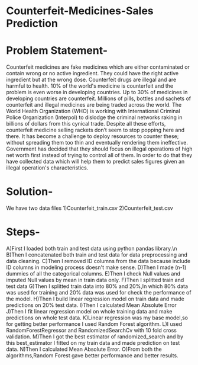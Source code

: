 # Counterfeit-Medicines-Sales Prediction

# Problem Statement-

Counterfeit medicines are fake medicines which are either contaminated or contain wrong or no active
ingredient. They could have the right active ingredient but at the wrong dose. Counterfeit drugs are illegal and
are harmful to health. 10% of the world's medicine is counterfeit and the problem is even worse in developing
countries. Up to 30% of medicines in developing countries are counterfeit.
Millions of pills, bottles and sachets of counterfeit and illegal medicines are being traded across the world. The
World Health Organization (WHO) is working with International Criminal Police Organization (Interpol) to dislodge
the criminal networks raking in billions of dollars from this cynical trade.
Despite all these efforts, counterfeit medicine selling rackets don’t seem to stop popping here and there. It has
become a challenge to deploy resources to counter these; without spreading them too thin and eventually
rendering them ineffective. Government has decided that they should focus on illegal operations of high net
worth first instead of trying to control all of them. In order to do that they have collected data which will help them
to predict sales figures given an illegal operation's characteristics.

# Solution-

We have two data files 
1)Counterfeit_train.csv
2)Counterfeit_test.csv

# Steps-
A)First I loaded both train and test data using python pandas library.\n
B)Then I concatenated both train and test data for data preprocessing and data cleaning.
C)Then I removed  ID columns from the data because include ID columns in modeling process doesn't make sense.
D)Then I made (n-1) dummies of all the categorical columns.
E)Then I check Null values and imputed Null values by mean in train data only.
F)Then I splitted train and test data
G)Then I splitted train data into 80% and 20%,In which 80% data was used for training and 20% data was used for check the performance of the model.
H)Then I build linear regression model on train data and made predictions on 20% test data.
I)Then I calculated Mean Absolute Error
J)Then I fit linear regression model on whole training data and make predictions on whole test data.
K)Linear regression was my base model,so for getting better performance I used Random Forest algorithm.
L)I used RandomForestRegressor and RandomizedSearchCv with 10 fold cross validation.
M)Then I got the best estimator of randomized_search and by this best_estimator I fitted on my train data and made prediction on test data.
N)Then I calculated Mean Absolute Error.
O)From both the algorithms,Random Forest gave better performance and better results.

